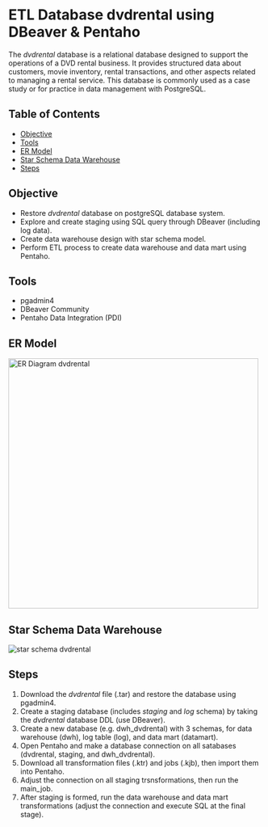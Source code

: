 # ETL Database dvdrental using DBeaver & Pentaho

The *dvdrental* database is a relational database designed to support the operations of a DVD rental business. It provides structured data about customers, movie inventory, rental transactions, and other aspects related to managing a rental service. This database is commonly used as a case study or for practice in data management with PostgreSQL.

## Table of Contents

- [Objective](#objective)
- [Tools](#tools)
- [ER Model](#er)
- [Star Schema Data Warehouse](#star)
- [Steps](#steps)

## Objective

- Restore _dvdrental_ database on postgreSQL database system.
- Explore and create staging using SQL query through DBeaver (including log data).
- Create data warehouse design with star schema model.
- Perform ETL process to create data warehouse and data mart using Pentaho.

## Tools
- pgadmin4
- DBeaver Community
- Pentaho Data Integration (PDI)

## ER Model
<img width="495" alt="ER Diagram dvdrental" src="https://github.com/user-attachments/assets/b35ecb9c-8a35-4377-a925-7680567f2562" />

## Star Schema Data Warehouse
![star schema dvdrental](https://github.com/user-attachments/assets/10c78190-9c35-4811-8dcf-5e7c549c4e8f)

## Steps
1. Download the _dvdrental_ file (.tar) and restore the database using pgadmin4.
2. Create a staging database (includes _staging_ and _log_ schema) by taking the _dvdrental_ database DDL (use DBeaver).
3. Create a new database (e.g. dwh_dvdrental) with 3 schemas, for data warehouse (dwh), log table (log), and data mart (datamart).
4. Open Pentaho and make a database connection on all satabases (dvdrental, staging, and dwh_dvdrental).
5. Download all transformation files (.ktr) and jobs (.kjb), then import them into Pentaho.
6. Adjust the connection on all staging trsnsformations, then run the main_job.
7. After staging is formed, run the data warehouse and data mart transformations (adjust the connection and execute SQL at the final stage).
